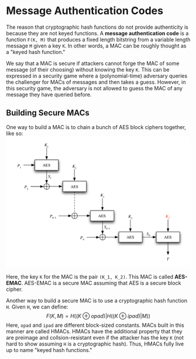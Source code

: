 # Message Authentication Codes

The reason that cryptographic hash functions do not provide authenticity is because they are not keyed functions. A __message authentication code__ is a function `F(K, M)` that produces a fixed length bitstring from a variable length message `M` given a key `K`. In other words, a MAC can be roughly thought as a "keyed hash function."

We say that a MAC is secure if attackers cannot forge the MAC of some message (of their choosing) without knowing the key `K`. This can be expressed in a security game where a (polynomial-time) adversary queries the challenger for MACs of messages and then takes a guess. However, in this security game, the adversary is not allowed to guess the MAC of any message they have queried before.

## Building Secure MACs

One way to build a MAC is to chain a bunch of AES block ciphers together, like so:
![image](figures/aes-emac.png "Image from official CS161 Lecture Notes")

Here, the key `K` for the MAC is the pair `(K_1, K_2)`. This MAC is called __AES-EMAC__. AES-EMAC is a secure MAC assuming that AES is a secure block cipher.

Another way to build a secure MAC is to use a cryptographic hash function `H`. Given `H`, we can define:
$$
F(K, M) = H \left((K \oplus opad)|H\left((K \oplus ipad) | M\right)\right)
$$
Here, `opad` and `ipad` are different block-sized constants. MACs built in this manner are called HMACs. HMACs have the additional property that they are preimage and collsion-resistant even if the attacker has the key `K` (not hard to show assuming `H` is a cryptographic hash). Thus, HMACs fully live up to name "keyed hash functions."